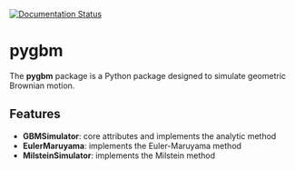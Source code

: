 [![Documentation Status](https://readthedocs.org/projects/ljf441-pygbm/badge/?version=latest)](https://ljf441-pygbm.readthedocs.io/en/latest/)


# pygbm
The **pygbm** package is a Python package designed to simulate geometric Brownian motion.

## Features
- **GBMSimulator**: core attributes and implements the analytic method
- **EulerMaruyama**: implements the Euler-Maruyama method
- **MilsteinSimulator**: implements the Milstein method

